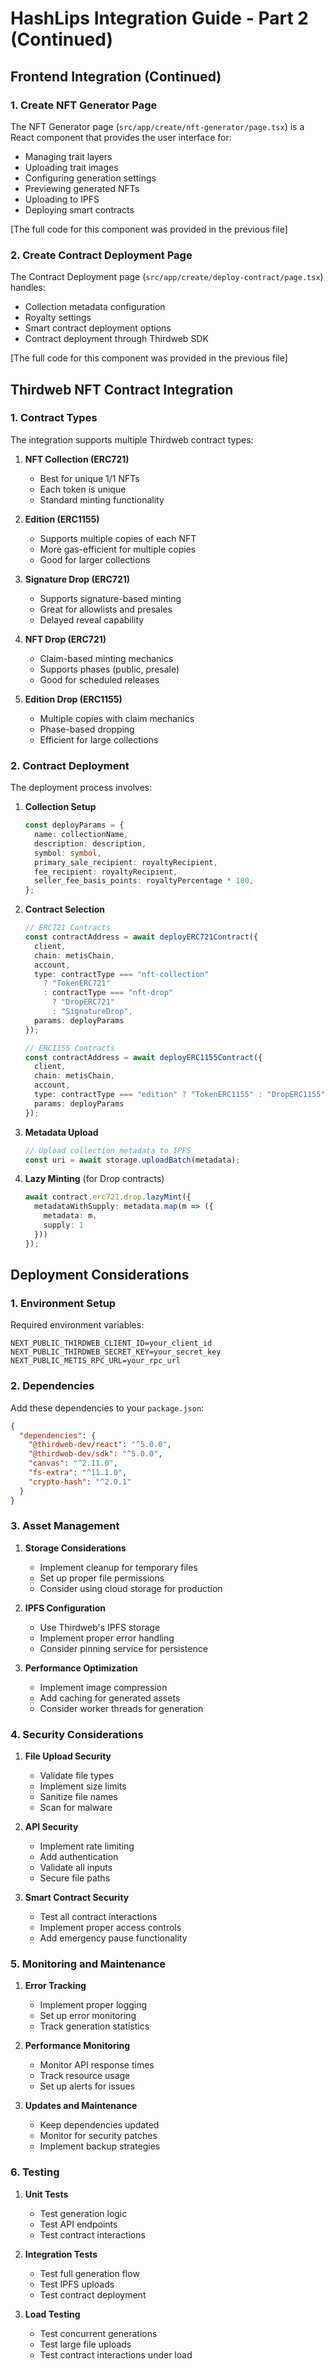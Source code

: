 # HashLips Integration Guide - Part 2 (Continued)

## Frontend Integration (Continued)

### 1. Create NFT Generator Page

The NFT Generator page (`src/app/create/nft-generator/page.tsx`) is a React component that provides the user interface for:
- Managing trait layers
- Uploading trait images
- Configuring generation settings
- Previewing generated NFTs
- Uploading to IPFS
- Deploying smart contracts

[The full code for this component was provided in the previous file]

### 2. Create Contract Deployment Page

The Contract Deployment page (`src/app/create/deploy-contract/page.tsx`) handles:
- Collection metadata configuration
- Royalty settings
- Smart contract deployment options
- Contract deployment through Thirdweb SDK

[The full code for this component was provided in the previous file]

## Thirdweb NFT Contract Integration

### 1. Contract Types

The integration supports multiple Thirdweb contract types:

1. **NFT Collection (ERC721)**
   - Best for unique 1/1 NFTs
   - Each token is unique
   - Standard minting functionality

2. **Edition (ERC1155)**
   - Supports multiple copies of each NFT
   - More gas-efficient for multiple copies
   - Good for larger collections

3. **Signature Drop (ERC721)**
   - Supports signature-based minting
   - Great for allowlists and presales
   - Delayed reveal capability

4. **NFT Drop (ERC721)**
   - Claim-based minting mechanics
   - Supports phases (public, presale)
   - Good for scheduled releases

5. **Edition Drop (ERC1155)**
   - Multiple copies with claim mechanics
   - Phase-based dropping
   - Efficient for large collections

### 2. Contract Deployment

The deployment process involves:

1. **Collection Setup**
   ```typescript
   const deployParams = {
     name: collectionName,
     description: description,
     symbol: symbol,
     primary_sale_recipient: royaltyRecipient,
     fee_recipient: royaltyRecipient,
     seller_fee_basis_points: royaltyPercentage * 100,
   };
   ```

2. **Contract Selection**
   ```typescript
   // ERC721 Contracts
   const contractAddress = await deployERC721Contract({
     client,
     chain: metisChain,
     account,
     type: contractType === "nft-collection" 
       ? "TokenERC721" 
       : contractType === "nft-drop" 
         ? "DropERC721" 
         : "SignatureDrop",
     params: deployParams
   });

   // ERC1155 Contracts
   const contractAddress = await deployERC1155Contract({
     client,
     chain: metisChain,
     account,
     type: contractType === "edition" ? "TokenERC1155" : "DropERC1155",
     params: deployParams
   });
   ```

3. **Metadata Upload**
   ```typescript
   // Upload collection metadata to IPFS
   const uri = await storage.uploadBatch(metadata);
   ```

4. **Lazy Minting** (for Drop contracts)
   ```typescript
   await contract.erc721.drop.lazyMint({
     metadataWithSupply: metadata.map(m => ({
       metadata: m,
       supply: 1
     }))
   });
   ```

## Deployment Considerations

### 1. Environment Setup

Required environment variables:
```env
NEXT_PUBLIC_THIRDWEB_CLIENT_ID=your_client_id
NEXT_PUBLIC_THIRDWEB_SECRET_KEY=your_secret_key
NEXT_PUBLIC_METIS_RPC_URL=your_rpc_url
```

### 2. Dependencies

Add these dependencies to your `package.json`:
```json
{
  "dependencies": {
    "@thirdweb-dev/react": "^5.0.0",
    "@thirdweb-dev/sdk": "^5.0.0",
    "canvas": "^2.11.0",
    "fs-extra": "^11.1.0",
    "crypto-hash": "^2.0.1"
  }
}
```

### 3. Asset Management

1. **Storage Considerations**
   - Implement cleanup for temporary files
   - Set up proper file permissions
   - Consider using cloud storage for production

2. **IPFS Configuration**
   - Use Thirdweb's IPFS storage
   - Implement proper error handling
   - Consider pinning service for persistence

3. **Performance Optimization**
   - Implement image compression
   - Add caching for generated assets
   - Consider worker threads for generation

### 4. Security Considerations

1. **File Upload Security**
   - Validate file types
   - Implement size limits
   - Sanitize file names
   - Scan for malware

2. **API Security**
   - Implement rate limiting
   - Add authentication
   - Validate all inputs
   - Secure file paths

3. **Smart Contract Security**
   - Test all contract interactions
   - Implement proper access controls
   - Add emergency pause functionality

### 5. Monitoring and Maintenance

1. **Error Tracking**
   - Implement proper logging
   - Set up error monitoring
   - Track generation statistics

2. **Performance Monitoring**
   - Monitor API response times
   - Track resource usage
   - Set up alerts for issues

3. **Updates and Maintenance**
   - Keep dependencies updated
   - Monitor for security patches
   - Implement backup strategies

### 6. Testing

1. **Unit Tests**
   - Test generation logic
   - Test API endpoints
   - Test contract interactions

2. **Integration Tests**
   - Test full generation flow
   - Test IPFS uploads
   - Test contract deployment

3. **Load Testing**
   - Test concurrent generations
   - Test large file uploads
   - Test contract interactions under load 